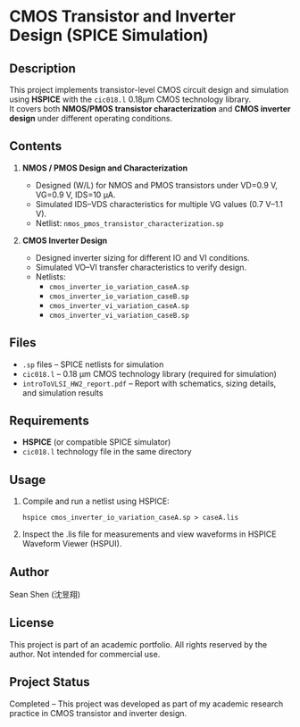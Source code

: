 # CMOS Transistor and Inverter Design (SPICE Simulation)

## Description
This project implements transistor-level CMOS circuit design and simulation using **HSPICE** with the `cic018.l` 0.18μm CMOS technology library.  
It covers both **NMOS/PMOS transistor characterization** and **CMOS inverter design** under different operating conditions.

## Contents
1. **NMOS / PMOS Design and Characterization**
   - Designed (W/L) for NMOS and PMOS transistors under VD=0.9 V, VG=0.9 V, IDS=10 μA.
   - Simulated IDS–VDS characteristics for multiple VG values (0.7 V–1.1 V).
   - Netlist: `nmos_pmos_transistor_characterization.sp`

2. **CMOS Inverter Design**
   - Designed inverter sizing for different IO and VI conditions.
   - Simulated VO–VI transfer characteristics to verify design.
   - Netlists:
     - `cmos_inverter_io_variation_caseA.sp`
     - `cmos_inverter_io_variation_caseB.sp`
     - `cmos_inverter_vi_variation_caseA.sp`
     - `cmos_inverter_vi_variation_caseB.sp`

## Files
- `.sp` files – SPICE netlists for simulation
- `cic018.l` – 0.18 μm CMOS technology library (required for simulation)
- `introToVLSI_HW2_report.pdf` – Report with schematics, sizing details, and simulation results

## Requirements
- **HSPICE** (or compatible SPICE simulator)
- `cic018.l` technology file in the same directory

## Usage
1. Compile and run a netlist using HSPICE:
   ```
   hspice cmos_inverter_io_variation_caseA.sp > caseA.lis
   ```
2. Inspect the .lis file for measurements and view waveforms in HSPICE Waveform Viewer (HSPUI).

## Author
Sean Shen (沈昱翔)

## License
This project is part of an academic portfolio. All rights reserved by the author.
Not intended for commercial use.

## Project Status
Completed – This project was developed as part of my academic research practice in CMOS transistor and inverter design.
